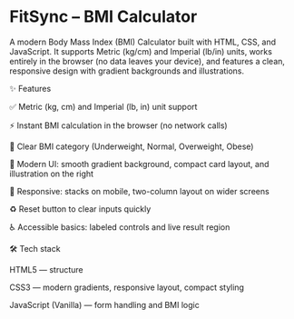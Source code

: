 <h1>FitSync – BMI Calculator</h1>

A modern Body Mass Index (BMI) Calculator built with HTML, CSS, and JavaScript. It supports Metric (kg/cm) and Imperial (lb/in) units, works entirely in the browser (no data leaves your device), and features a clean, responsive design with gradient backgrounds and illustrations.

✨ Features

✅ Metric (kg, cm) and Imperial (lb, in) unit support

⚡ Instant BMI calculation in the browser (no network calls)

🎯 Clear BMI category (Underweight, Normal, Overweight, Obese)

🎨 Modern UI: smooth gradient background, compact card layout, and illustration on the right

📱 Responsive: stacks on mobile, two-column layout on wider screens

♻️ Reset button to clear inputs quickly

♿ Accessible basics: labeled controls and live result region

🛠 Tech stack

HTML5 — structure

CSS3 — modern gradients, responsive layout, compact styling

JavaScript (Vanilla) — form handling and BMI logic
